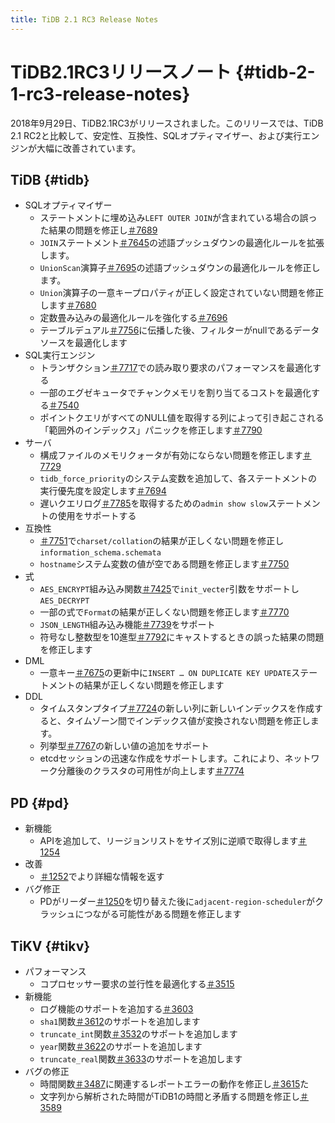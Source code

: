 ```yaml
---
title: TiDB 2.1 RC3 Release Notes
---
```


# TiDB2.1RC3リリースノート {#tidb-2-1-rc3-release-notes}

2018年9月29日、TiDB2.1RC3がリリースされました。このリリースでは、TiDB 2.1 RC2と比較して、安定性、互換性、SQLオプティマイザー、および実行エンジンが大幅に改善されています。

## TiDB {#tidb}

-   SQLオプティマイザー
    -   ステートメントに埋め込み`LEFT OUTER JOIN`が含まれている場合の誤った結果の問題を修正し[＃7689](https://github.com/pingcap/tidb/pull/7689)
    -   `JOIN`ステートメント[＃7645](https://github.com/pingcap/tidb/pull/7645)の述語プッシュダウンの最適化ルールを拡張します。
    -   `UnionScan`演算子[＃7695](https://github.com/pingcap/tidb/pull/7695)の述語プッシュダウンの最適化ルールを修正します。
    -   `Union`演算子の一意キープロパティが正しく設定されていない問題を修正します[＃7680](https://github.com/pingcap/tidb/pull/7680)
    -   定数畳み込みの最適化ルールを強化する[＃7696](https://github.com/pingcap/tidb/pull/7696)
    -   テーブルデュアル[＃7756](https://github.com/pingcap/tidb/pull/7756)に伝播した後、フィルターがnullであるデータソースを最適化します
-   SQL実行エンジン
    -   トランザクション[＃7717](https://github.com/pingcap/tidb/pull/7717)での読み取り要求のパフォーマンスを最適化する
    -   一部のエグゼキュータでチャンクメモリを割り当てるコストを最適化する[＃7540](https://github.com/pingcap/tidb/pull/7540)
    -   ポイントクエリがすべてのNULL値を取得する列によって引き起こされる「範囲外のインデックス」パニックを修正します[＃7790](https://github.com/pingcap/tidb/pull/7790)
-   サーバ
    -   構成ファイルのメモリクォータが有効にならない問題を修正します[＃7729](https://github.com/pingcap/tidb/pull/7729)
    -   `tidb_force_priority`のシステム変数を追加して、各ステートメントの実行優先度を設定します[＃7694](https://github.com/pingcap/tidb/pull/7694)
    -   遅いクエリログ[＃7785](https://github.com/pingcap/tidb/pull/7785)を取得するための`admin show slow`ステートメントの使用をサポートする
-   互換性
    -   [＃7751](https://github.com/pingcap/tidb/pull/7751)で`charset/collation`の結果が正しくない問題を修正し`information_schema.schemata`
    -   `hostname`システム変数の値が空である問題を修正します[＃7750](https://github.com/pingcap/tidb/pull/7750)
-   式
    -   `AES_ENCRYPT`組み込み関数[＃7425](https://github.com/pingcap/tidb/pull/7425)で`init_vecter`引数をサポートし`AES_DECRYPT`
    -   一部の式で`Format`の結果が正しくない問題を修正します[＃7770](https://github.com/pingcap/tidb/pull/7770)
    -   `JSON_LENGTH`組み込み機能[＃7739](https://github.com/pingcap/tidb/pull/7739)をサポート
    -   符号なし整数型を10進型[＃7792](https://github.com/pingcap/tidb/pull/7792)にキャストするときの誤った結果の問題を修正します
-   DML
    -   一意キー[＃7675](https://github.com/pingcap/tidb/pull/7675)の更新中に`INSERT … ON DUPLICATE KEY UPDATE`ステートメントの結果が正しくない問題を修正します
-   DDL
    -   タイムスタンプタイプ[＃7724](https://github.com/pingcap/tidb/pull/7724)の新しい列に新しいインデックスを作成すると、タイムゾーン間でインデックス値が変換されない問題を修正します。
    -   列挙型[＃7767](https://github.com/pingcap/tidb/pull/7767)の新しい値の追加をサポート
    -   etcdセッションの迅速な作成をサポートします。これにより、ネットワーク分離後のクラスタの可用性が向上します[＃7774](https://github.com/pingcap/tidb/pull/7774)

## PD {#pd}

-   新機能
    -   APIを追加して、リージョンリストをサイズ別に逆順で取得します[＃1254](https://github.com/pingcap/pd/pull/1254)
-   改善
    -   [＃1252](https://github.com/pingcap/pd/pull/1252)でより詳細な情報を返す
-   バグ修正
    -   PDがリーダー[＃1250](https://github.com/pingcap/pd/pull/1250)を切り替えた後に`adjacent-region-scheduler`がクラッシュにつながる可能性がある問題を修正します

## TiKV {#tikv}

-   パフォーマンス
    -   コプロセッサー要求の並行性を最適化する[＃3515](https://github.com/tikv/tikv/pull/3515)
-   新機能
    -   ログ機能のサポートを追加する[＃3603](https://github.com/tikv/tikv/pull/3603)
    -   `sha1`関数[＃3612](https://github.com/tikv/tikv/pull/3612)のサポートを追加します
    -   `truncate_int`関数[＃3532](https://github.com/tikv/tikv/pull/3532)のサポートを追加します
    -   `year`関数[＃3622](https://github.com/tikv/tikv/pull/3622)のサポートを追加します
    -   `truncate_real`関数[＃3633](https://github.com/tikv/tikv/pull/3633)のサポートを追加します
-   バグの修正
    -   時間関数[＃3487](https://github.com/tikv/tikv/pull/3487)に関連するレポートエラーの動作を修正し[＃3615](https://github.com/tikv/tikv/pull/3615)た
    -   文字列から解析された時間がTiDB1の時間と矛盾する問題を修正し[＃3589](https://github.com/tikv/tikv/pull/3589)
